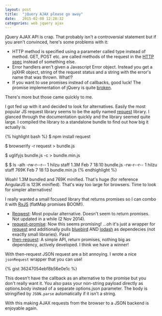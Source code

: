 ```yaml
---
layout: post
title:  "jQuery AJAX please go away"
date:   2015-02-08 12:28:32
categories: web jquery ajax
---
```

jQuery AJAX API is crap. That probably isn't a controversial statement but if you aren't convinced, here's some problems with it:

- HTTP method is specified using a parameter called type instead of method. GET, POST etc. are called methods of the request in the [HTTP spec][http-spec-methods] instead of something else.
- Error handlers aren't given a Javascript Error object. Instead you get a jqXHR object, string of the request status and a string with the error's name that was thrown. What!?
- If you want to use promises instead of callbacks, good luck! The promise implementation of jQuery is quite [broken][jquery-deferred-problems].

There's more but those came quickly to me.

I got fed up with it and decided to look for alternatives. Easily the most popular JS request library seems to be the aptly named [request][request-js] library. I glanced through the documentation quickly and the library seemed quite large. I compiled the library to a standalone bundle to find out how big it actually is.

{% highlight bash %}
$ npm install request

$ browserify -r request > bundle.js

$ uglifyjs bundle.js -c > bundle.min.js

$ $ ls -alh
-rw-r--r--   1 hilzu  staff   1.3M Feb  7 18:10 bundle.js
-rw-r--r--   1 hilzu  staff   769K Feb  7 18:13 bundle.min.js
{% endhighlight %}

Woah! 1.3M bundled and 769K minified. That's huge (for reference AngularJS is 123K minified). That's way too large for browsers. Time to look for simpler alternatives!

I really wanted a small focused library that returns promises so I can combo it with [RxJS][rxjs] (flatMap promises BOOM!).

- [Reqwest][reqwest]: Most popular alternative. Doesn't seem to return promises. Not updated in a while (2 Nov 2014).
- [request-promise][request-promise]: Now this seems promising! ...oh it's just a wrapper for [request][request-js] and additionally pulls [bluebird][bluebird] AND [lodash][lodash] as dependecies (not exactly small libraries). Pass!
- [then-request][then-request]: A simple API, return promises, nothing big as dependency, actively developed. I think we have a winner!

With then-request JSON request are a bit annoying. I wrote a nice `jsonRequest` wrapper that you can use!

{% gist 36247054ebf8b56e0e1c %}

This doesn't have the callback as an alternative to the promise but you don't really want it. You also pass your non-string payload directly as options.body instead of a separate options.json parameter. The body is stringified by `JSON.parse` automatically if it isn't a string.

With this making AJAX requests from the browser to a JSON backend is enjoyable again.

[http-spec-methods]: http://tools.ietf.org/html/rfc7231#section-4
[jquery-deferred-problems]: http://stackoverflow.com/questions/23744612/problems-inherent-to-jquery-deferred/23744774#23744774
[request-js]: https://github.com/request/request
[rxjs]: https://github.com/Reactive-Extensions/RxJS
[reqwest]: https://github.com/ded/reqwest
[bluebird]: https://github.com/petkaantonov/bluebird
[lodash]: https://lodash.com
[request-promise]: https://github.com/tyabonil/request-promise
[then-request]: https://github.com/then/request
